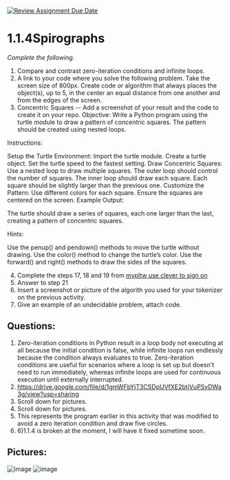 [![Review Assignment Due Date](https://classroom.github.com/assets/deadline-readme-button-22041afd0340ce965d47ae6ef1cefeee28c7c493a6346c4f15d667ab976d596c.svg)](https://classroom.github.com/a/SkD24yV8)
# 1.1.4Spirographs

*Complete the following.*

1. Compare and contrast zero-iteration conditions and infinite loops.
2. A link to your code where you solve the following problem. Take the screen size of 800px. Create code or algorithm that always places the object(s), up to 5, in the center an equal distance from one another and from the edges of the screen.
3. Concentric Squares -- Add a screenshot of your result and the code to create it on your repo.
Objective: Write a Python program using the turtle module to draw a pattern of concentric squares. The pattern should be created using nested loops.

Instructions:

Setup the Turtle Environment:
Import the turtle module.
Create a turtle object.
Set the turtle speed to the fastest setting.
Draw Concentric Squares:
Use a nested loop to draw multiple squares.
The outer loop should control the number of squares.
The inner loop should draw each square.
Each square should be slightly larger than the previous one.
Customize the Pattern:
Use different colors for each square.
Ensure the squares are centered on the screen.
Example Output:

The turtle should draw a series of squares, each one larger than the last, creating a pattern of concentric squares.

Hints:

Use the penup() and pendown() methods to move the turtle without drawing.
Use the color() method to change the turtle’s color.
Use the forward() and right() methods to draw the sides of the squares.


4. Complete the steps 17, 18 and 19 from [mypltw use clever to sign on](https://pltw.read.inkling.com/a/b/5310c007377c46e28d745961310f0c2e/p/728c751a6c4145bea0ea83c5058fb9f9#44b0003a2ee14fcc9865e7bb5faec747)
5. Answer to step 21
6. Insert a screenshot or picture of the algorith you used for your tokenizer on the previous activity.
7. Give an example of an undecidable problem, attach code.

## Questions:

1) Zero-iteration conditions in Python result in a loop body not executing at all because the initial condition is false, while infinite loops run endlessly because the condition always evaluates to true. Zero-iteration conditions are useful for scenarios where a loop is set up but doesn't need to run immediately, whereas infinite loops are used for continuous execution until externally interrupted.
2) https://drive.google.com/file/d/1gmWFbYjT3CSDpUVfXE2btjVuPSyDWa3g/view?usp=sharing
3) Scroll down for pictures.
4) Scroll down for pictures.
5) This represents the program earlier in this activity that was modified to avoid a zero iteration condition and draw five circles.
6) 6)1.1.4 is broken at the moment, I will have it fixed sometime soon.

## Pictures:
![image](https://github.com/user-attachments/assets/d2d502e7-4324-40c0-8f06-920bfa9bf03c)
![image](https://github.com/user-attachments/assets/d50c68c3-52fa-4662-8e72-d638782cedac)




